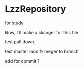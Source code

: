 # LzzRepository
for study

Now, I`ll make a changer for this file.

test pull down.

test master modify meger to branch

add for commit 1

